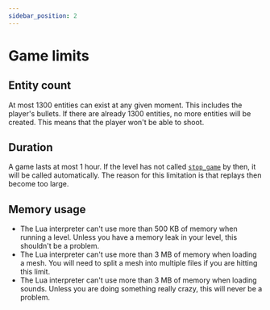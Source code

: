 ```yaml
---
sidebar_position: 2
---
```


# Game limits

## Entity count

At most 1300 entities can exist at any given moment. This includes the player's bullets. If there are already 1300 entities, no more entities will be created. This means that the player won't be able to shoot.

## Duration

A game lasts at most 1 hour. If the level has not called [`stop_game`](../APIs/PewPew#stop_game) by then, it will be called automatically.
The reason for this limitation is that replays then become too large.

## Memory usage

- The Lua interpreter can't use more than 500 KB of memory when running a level. Unless you have a memory leak in your level, this shouldn't be a problem.
- The Lua interpreter can't use more than 3 MB of memory when loading a mesh. You will need to split a mesh into multiple files if you are hitting this limit.
- The Lua interpreter can't use more than 3 MB of memory when loading sounds. Unless you are doing something really crazy, this will never be a problem.
